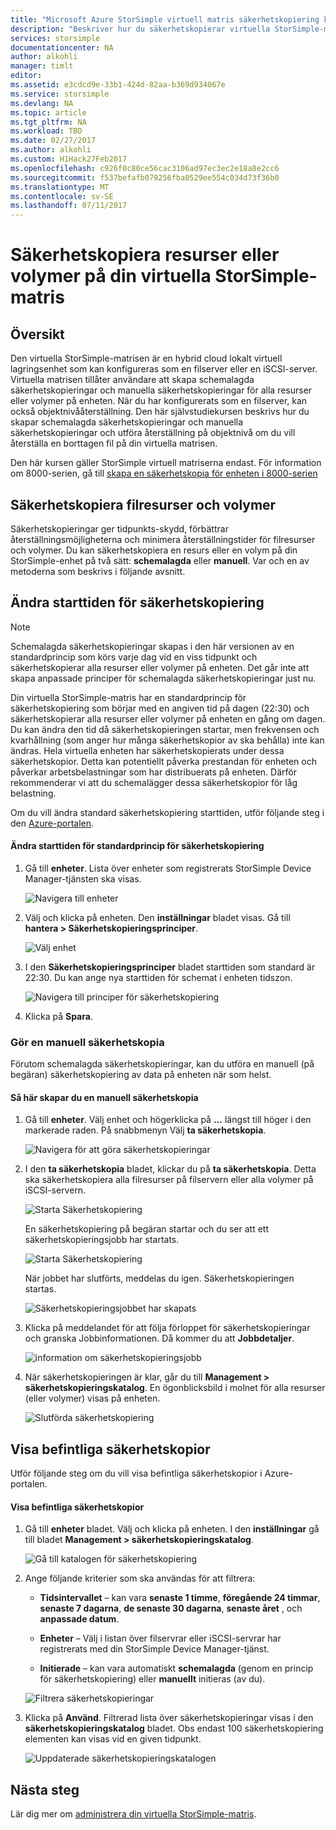 ```yaml
---
title: "Microsoft Azure StorSimple virtuell matris säkerhetskopiering kursen | Microsoft Docs"
description: "Beskriver hur du säkerhetskopierar virtuella StorSimple-matris filresurser och volymer."
services: storsimple
documentationcenter: NA
author: alkohli
manager: timlt
editor: 
ms.assetid: e3cdcd9e-33b1-424d-82aa-b369d934067e
ms.service: storsimple
ms.devlang: NA
ms.topic: article
ms.tgt_pltfrm: NA
ms.workload: TBD
ms.date: 02/27/2017
ms.author: alkohli
ms.custom: H1Hack27Feb2017
ms.openlocfilehash: c926f0c80ce56cac3106ad97ec3ec2e18a8e2cc6
ms.sourcegitcommit: f537befafb079256fba0529ee554c034d73f36b0
ms.translationtype: MT
ms.contentlocale: sv-SE
ms.lasthandoff: 07/11/2017
---
```

# <a name="back-up-shares-or-volumes-on-your-storsimple-virtual-array"></a>Säkerhetskopiera resurser eller volymer på din virtuella StorSimple-matris

## <a name="overview"></a>Översikt

Den virtuella StorSimple-matrisen är en hybrid cloud lokalt virtuell lagringsenhet som kan konfigureras som en filserver eller en iSCSI-server. Virtuella matrisen tillåter användare att skapa schemalagda säkerhetskopieringar och manuella säkerhetskopieringar för alla resurser eller volymer på enheten. När du har konfigurerats som en filserver, kan också objektnivååterställning. Den här självstudiekursen beskrivs hur du skapar schemalagda säkerhetskopieringar och manuella säkerhetskopieringar och utföra återställning på objektnivå om du vill återställa en borttagen fil på din virtuella matrisen.

Den här kursen gäller StorSimple virtuell matriserna endast. För information om 8000-serien, gå till [skapa en säkerhetskopia för enheten i 8000-serien](storsimple-manage-backup-policies-u2.md)

## <a name="back-up-shares-and-volumes"></a>Säkerhetskopiera filresurser och volymer

Säkerhetskopieringar ger tidpunkts-skydd, förbättrar återställningsmöjligheterna och minimera återställningstider för filresurser och volymer. Du kan säkerhetskopiera en resurs eller en volym på din StorSimple-enhet på två sätt: **schemalagda** eller **manuell**. Var och en av metoderna som beskrivs i följande avsnitt.

## <a name="change-the-backup-start-time"></a>Ändra starttiden för säkerhetskopiering

> [!NOTE]
> Schemalagda säkerhetskopieringar skapas i den här versionen av en standardprincip som körs varje dag vid en viss tidpunkt och säkerhetskopierar alla resurser eller volymer på enheten. Det går inte att skapa anpassade principer för schemalagda säkerhetskopieringar just nu.


Din virtuella StorSimple-matris har en standardprincip för säkerhetskopiering som börjar med en angiven tid på dagen (22:30) och säkerhetskopierar alla resurser eller volymer på enheten en gång om dagen. Du kan ändra den tid då säkerhetskopieringen startar, men frekvensen och kvarhållning (som anger hur många säkerhetskopior av ska behålla) inte kan ändras. Hela virtuella enheten har säkerhetskopierats under dessa säkerhetskopior. Detta kan potentiellt påverka prestandan för enheten och påverkar arbetsbelastningar som har distribuerats på enheten. Därför rekommenderar vi att du schemalägger dessa säkerhetskopior för låg belastning.

 Om du vill ändra standard säkerhetskopiering starttiden, utför följande steg i den [Azure-portalen](https://portal.azure.com/).

#### <a name="to-change-the-start-time-for-the-default-backup-policy"></a>Ändra starttiden för standardprincip för säkerhetskopiering

1. Gå till **enheter**. Lista över enheter som registrerats StorSimple Device Manager-tjänsten ska visas. 
   
    ![Navigera till enheter](./media/storsimple-virtual-array-backup/changebuschedule1.png)

2. Välj och klicka på enheten. Den **inställningar** bladet visas. Gå till **hantera > Säkerhetskopieringsprinciper**.
   
    ![Välj enhet](./media/storsimple-virtual-array-backup/changebuschedule2.png)

3. I den **Säkerhetskopieringsprinciper** bladet starttiden som standard är 22:30. Du kan ange nya starttiden för schemat i enheten tidszon.
   
    ![Navigera till principer för säkerhetskopiering](./media/storsimple-virtual-array-backup/changebuschedule5.png)

4. Klicka på **Spara**.

### <a name="take-a-manual-backup"></a>Gör en manuell säkerhetskopia

Förutom schemalagda säkerhetskopieringar, kan du utföra en manuell (på begäran) säkerhetskopiering av data på enheten när som helst.

#### <a name="to-create-a-manual-backup"></a>Så här skapar du en manuell säkerhetskopia

1. Gå till **enheter**. Välj enhet och högerklicka på **...**  längst till höger i den markerade raden. På snabbmenyn Välj **ta säkerhetskopia**.
   
    ![Navigera för att göra säkerhetskopieringar](./media/storsimple-virtual-array-backup/takebackup1m.png)

2. I den **ta säkerhetskopia** bladet, klickar du på **ta säkerhetskopia**. Detta ska säkerhetskopiera alla filresurser på filservern eller alla volymer på iSCSI-servern. 
   
    ![Starta Säkerhetskopiering](./media/storsimple-virtual-array-backup/takebackup2m.png)
   
    En säkerhetskopiering på begäran startar och du ser att ett säkerhetskopieringsjobb har startats.
   
    ![Starta Säkerhetskopiering](./media/storsimple-virtual-array-backup/takebackup3m.png) 
   
    När jobbet har slutförts, meddelas du igen. Säkerhetskopieringen startas.
   
    ![Säkerhetskopieringsjobbet har skapats](./media/storsimple-virtual-array-backup/takebackup4m.png)

3. Klicka på meddelandet för att följa förloppet för säkerhetskopieringar och granska Jobbinformationen. Då kommer du att **Jobbdetaljer**.
   
     ![information om säkerhetskopieringsjobb](./media/storsimple-virtual-array-backup/takebackup5m.png)

4. När säkerhetskopieringen är klar, går du till **Management > säkerhetskopieringskatalog**. En ögonblicksbild i molnet för alla resurser (eller volymer) visas på enheten.
   
    ![Slutförda säkerhetskopiering](./media/storsimple-virtual-array-backup/takebackup19m.png) 

## <a name="view-existing-backups"></a>Visa befintliga säkerhetskopior
Utför följande steg om du vill visa befintliga säkerhetskopior i Azure-portalen.

#### <a name="to-view-existing-backups"></a>Visa befintliga säkerhetskopior

1. Gå till **enheter** bladet. Välj och klicka på enheten. I den **inställningar** gå till bladet **Management > säkerhetskopieringskatalog**.
   
    ![Gå till katalogen för säkerhetskopiering](./media/storsimple-virtual-array-backup/viewbackups1.png)
2. Ange följande kriterier som ska användas för att filtrera:
   
    - **Tidsintervallet** – kan vara **senaste 1 timme**, **föregående 24 timmar**, **senaste 7 dagarna**, **de senaste 30 dagarna**, **senaste året** , och **anpassade datum**.
    
    - **Enheter** – Välj i listan över filservrar eller iSCSI-servrar har registrerats med din StorSimple Device Manager-tjänst.
   
    - **Initierade** – kan vara automatiskt **schemalagda** (genom en princip för säkerhetskopiering) eller **manuellt** initieras (av du).
   
    ![Filtrera säkerhetskopieringar](./media/storsimple-virtual-array-backup/viewbackups2.png)

3. Klicka på **Använd**. Filtrerad lista över säkerhetskopieringar visas i den **säkerhetskopieringskatalog** bladet. Obs endast 100 säkerhetskopiering elementen kan visas vid en given tidpunkt.
   
    ![Uppdaterade säkerhetskopieringskatalogen](./media/storsimple-virtual-array-backup/viewbackups3.png)

## <a name="next-steps"></a>Nästa steg

Lär dig mer om [administrera din virtuella StorSimple-matris](storsimple-ova-web-ui-admin.md).

